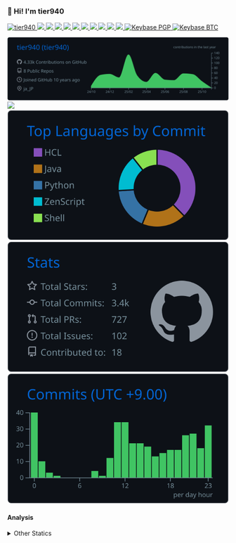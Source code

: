 ### 👋 Hi! I'm tier940

<p align="left"> 
  <a href="https://github.com/tier940/tier940/">
    <img src="https://komarev.com/ghpvc/?username=tier940" alt="tier940" />
  </a>
  <a href="http://twitter.com/tier940">
    <img height="20" src="https://img.shields.io/twitter/follow/tier940?label=Twitter&logo=twitter&style=flat" />
  </a>
  <a href="https://github.com/tier940">
    <img height="20" src="https://img.shields.io/github/followers/tier940?label=follow&logo=github&style=flat" />
  </a>
  <a href="https://www.reddit.com/user/tier940">
    <img height="20" src="https://img.shields.io/reddit/user-karma/combined/tier940?label=Reddit&logo=reddit&style=flat" />
  </a>
  <a href="https://stackoverflow.com/users/17317833/tier940">
    <img height="20" src="https://img.shields.io/stackexchange/stackoverflow/r/17317833?label=StackOverflow&logo=stack-overflow&style=flat" />
  </a>
  <a href="https://zenn.dev/tier940">
    <img height="20" src="https://zenn.badge.nikaera.com/s/tier940/likes" />
  </a>
  <a href="https://zenn.dev/tier940">
    <img height="20" src="https://zenn.badge.nikaera.com/s/tier940/followers" />
  </a>
  <a href="https://zenn.dev/tier940">
    <img height="20" src="https://zenn.badge.nikaera.com/s/tier940/articles" />
  </a>
  <a href="http://qiita.com/tier940">
    <img height="20" src="https://qiita-badge.apiapi.app/s/tier940/posts.svg" />
  </a>
  <a href="http://qiita.com/tier940">
    <img height="20" src="https://qiita-badge.apiapi.app/s/tier940/contributions.svg" />
  </a>
  <a href="https://github.com/tier940/tier940/">
    <img height="20" src="https://github.com/tier940/tier940/actions/workflows/main.yml/badge.svg" />
  </a>
  <a href="https://keybase.io/tier940">
    <img alt="Keybase PGP" src="https://img.shields.io/keybase/pgp/tier940">
  </a>
  <a href="https://keybase.io/tier940">
    <img alt="Keybase BTC" src="https://img.shields.io/keybase/btc/tier940">
  </a>
</p>

[![](https://raw.githubusercontent.com/tier940/tier940/main/profile-summary-card-output/github_dark/0-profile-details.svg)](https://github.com/vn7n24fzkq/github-profile-summary-cards)
[![](https://raw.githubusercontent.com/tier940/tier940/main/profile-summary-card-output/github_dark/1-repos-per-language.svg)](https://github.com/vn7n24fzkq/github-profile-summary-cards) [![](https://raw.githubusercontent.com/tier940/tier940/main/profile-summary-card-output/github_dark/2-most-commit-language.svg)](https://github.com/vn7n24fzkq/github-profile-summary-cards)
[![](https://raw.githubusercontent.com/tier940/tier940/main/profile-summary-card-output/github_dark/3-stats.svg)](https://github.com/vn7n24fzkq/github-profile-summary-cards) [![](https://raw.githubusercontent.com/tier940/tier940/main/profile-summary-card-output/github_dark/4-productive-time.svg)](https://github.com/vn7n24fzkq/github-profile-summary-cards)


#### Analysis
<!-- <img height="150" src="https://github.com/tier940/tier940/blob/master/images/stat.svg" alt="Alternative Text"/> -->

<details>
  <summary>Other Statics</summary>
  <!--START_SECTION:waka-->
![Code Time](http://img.shields.io/badge/Code%20Time-4%2C154%20hrs%2023%20mins-blue)

**🐱 My GitHub Data** 

> 📦 32.7 kB Used in GitHub's Storage 
 > 
> 💼 Opted to Hire
 > 
> 📜 8 Public Repositories 
 > 
> 🔑 4 Private Repositories 
 > 
**I'm an Early 🐤** 

```text
🌞 Morning                129 commits         ██████░░░░░░░░░░░░░░░░░░░   23.04 % 
🌆 Daytime                233 commits         ██████████░░░░░░░░░░░░░░░   41.61 % 
🌃 Evening                157 commits         ███████░░░░░░░░░░░░░░░░░░   28.04 % 
🌙 Night                  41 commits          ██░░░░░░░░░░░░░░░░░░░░░░░   07.32 % 
```
📅 **I'm Most Productive on Friday** 

```text
Monday                   43 commits          ██░░░░░░░░░░░░░░░░░░░░░░░   07.68 % 
Tuesday                  69 commits          ███░░░░░░░░░░░░░░░░░░░░░░   12.32 % 
Wednesday                75 commits          ███░░░░░░░░░░░░░░░░░░░░░░   13.39 % 
Thursday                 31 commits          █░░░░░░░░░░░░░░░░░░░░░░░░   05.54 % 
Friday                   163 commits         ███████░░░░░░░░░░░░░░░░░░   29.11 % 
Saturday                 56 commits          ██░░░░░░░░░░░░░░░░░░░░░░░   10.00 % 
Sunday                   123 commits         █████░░░░░░░░░░░░░░░░░░░░   21.96 % 
```


📊 **This Week I Spent My Time On** 

```text
🕑︎ Time Zone: Asia/Tokyo

💬 Programming Languages: 
Other                    26 hrs 41 mins      ██████████████████████░░░   86.62 % 
Java                     3 hrs 10 mins       ███░░░░░░░░░░░░░░░░░░░░░░   10.32 % 
Markdown                 20 mins             ░░░░░░░░░░░░░░░░░░░░░░░░░   01.11 % 
INI                      17 mins             ░░░░░░░░░░░░░░░░░░░░░░░░░   00.95 % 
JSON                     9 mins              ░░░░░░░░░░░░░░░░░░░░░░░░░   00.50 % 

🔥 Editors: 
Edge                     23 hrs 55 mins      ███████████████████░░░░░░   77.65 % 
IntelliJ IDEA            3 hrs 22 mins       ███░░░░░░░░░░░░░░░░░░░░░░   10.93 % 
Chrome                   2 hrs 45 mins       ██░░░░░░░░░░░░░░░░░░░░░░░   08.95 % 
VS Code                  45 mins             █░░░░░░░░░░░░░░░░░░░░░░░░   02.47 % 

💻 Operating System: 
Linux                    26 hrs 23 mins      █████████████████████░░░░   85.63 % 
Unknown OS               2 hrs 45 mins       ██░░░░░░░░░░░░░░░░░░░░░░░   08.95 % 
Windows                  1 hr 40 mins        █░░░░░░░░░░░░░░░░░░░░░░░░   05.43 % 
```

**I Mostly Code in Java** 

```text
Java                     15 repos            █████████████░░░░░░░░░░░░   51.72 % 
ZenScript                2 repos             ██░░░░░░░░░░░░░░░░░░░░░░░   06.90 % 
Python                   1 repo              █░░░░░░░░░░░░░░░░░░░░░░░░   03.45 % 
HTML                     1 repo              █░░░░░░░░░░░░░░░░░░░░░░░░   03.45 % 
Dockerfile               1 repo              █░░░░░░░░░░░░░░░░░░░░░░░░   03.45 % 
```



**Timeline**

![Lines of Code chart](https://raw.githubusercontent.com/tier940/tier940/main/assets/bar_graph.png)


 Last Updated on 20/07/2024 00:15:41 UTC
<!--END_SECTION:waka-->
</details>
